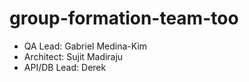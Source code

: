 # group-formation-team-too

* QA Lead: Gabriel Medina-Kim
* Architect: Sujit Madiraju
* API/DB Lead: Derek
